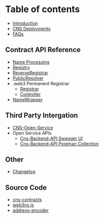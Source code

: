 # Table of contents

* [Introduction](./README.md)
* [CNS Deployments](./Deployment.md)
* [FAQs](./faqs.md)

## Contract API Reference

* [Name Processing](https://docs.ens.domains/contract-api-reference/name-processing)
* [Registry](https://docs.ens.domains/contract-api-reference/ens)
* [ReverseRegistrar](https://docs.ens.domains/contract-api-reference/reverseregistrar)
* [PublicResolver](https://docs.ens.domains/contract-api-reference/publicresolver)
* .web3 Permanent Registrar
  * [Registrar](https://docs.ens.domains/contract-api-reference/.eth-permanent-registrar/registrar)
  * [Controller](https://github.com/web3-identity/cns-contracts/blob/master/docs/Web3Controller.md)
* [NameWrapper](https://github.com/web3-identity/cns-contracts/blob/master/docs/NameWrapper.md)

## Third Party Intergation

* [CNS-Open-Service](tutorials/cns-backend.md)
* Open Service APIs
  * [Cns-Backend-API Swagger UI](https://app.getpostman.com/run-collection/22322698-cd32951a-a24f-4fd5-a9fb-2e26f057532c?action=collection%2Ffork&collection-url=entityId%3D22322698-cd32951a-a24f-4fd5-a9fb-2e26f057532c%26entityType%3Dcollection%26workspaceId%3D0df0c5b3-6c0a-47ee-ab26-8ba0139261e4)
  * [Cns-Backend-API Postman Collection](http://101.42.88.184/swagger/)

## Other

* [Changelog](./CHANGELOG.md)

## Source Code

* [cns-contracts](https://github.com/web3ns/cns-contracts)
* [web3ns.js](https://github.com/web3-identity/web3ns.js)
* [address-encoder](https://github.com/web3-identity/address-encoder)
